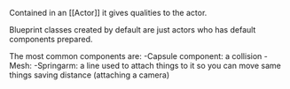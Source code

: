 Contained in an [[Actor]] it gives qualities to the actor.

Blueprint classes created by default are just actors who has default components prepared.

The most common components are:
	-Capsule component: a collision 
	-Mesh:
	-Springarm: a line used to attach things to it so you can move same things saving distance (attaching a camera)
	